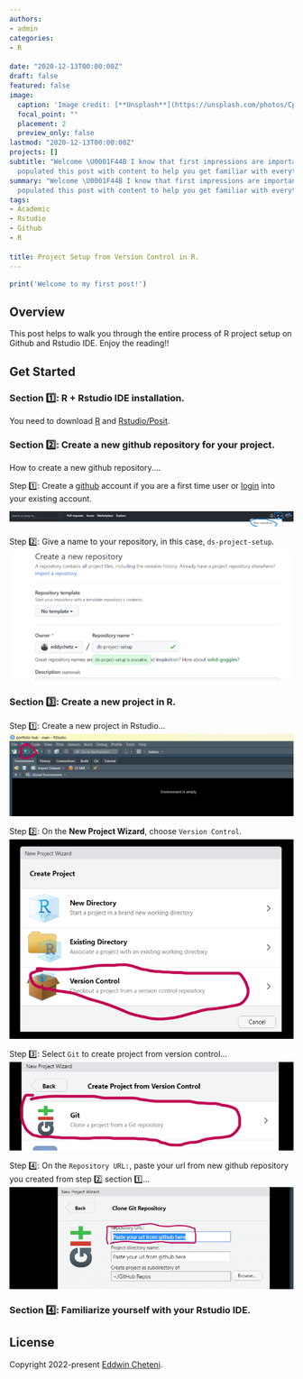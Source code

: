 ```yaml
---
authors:
- admin
categories:
- R

date: "2020-12-13T00:00:00Z"
draft: false
featured: false
image:
  caption: 'Image credit: [**Unsplash**](https://unsplash.com/photos/CpkOjOcXdUY)'
  focal_point: ""
  placement: 2
  preview_only: false
lastmod: "2020-12-13T00:00:00Z"
projects: []
subtitle: "Welcome \U0001F44B I know that first impressions are important, so I've
  populated this post with content to help you get familiar with everything about `Create Project from Version Control`."
summary: "Welcome \U0001F44B I know that first impressions are important, so I've
  populated this post with content to help you get familiar with everything  about **Create Project from Version Control**"
tags:
- Academic
- Rstudio
- Github
- R

title: Project Setup from Version Control in R. 
---
```


``` r
print('Welcome to my first post!')
```

## Overview

This post helps to walk you through the entire process of R project setup on Github and Rstudio IDE. Enjoy the reading!!

## Get Started

### Section :one:: R + Rstudio IDE installation.
You need to download [R](https://cran.mirror.ac.za/bin/windows/) and [Rstudio/Posit](https://posit.co/downloads/).

### Section :two:: Create a new github repository for your project.

How to create a new github repository....

Step :one:: Create a [github](https://github.com/) account if you are a first time user or [login](https://github.com/login) into your existing account.

![](git1.png)


Step :two:: Give a name to your repository, in this case, `ds-project-setup`.
![](git2.png)

### Section :three:: Create a new project in R.

Step :one:: Create a new project in Rstudio...
![](git3.png)

Step :two:: On the **New Project Wizard**, choose `Version Control`.
![](git4.png)

Step :three:: Select `Git` to create project from version control...
![](git5.png)

Step :four:: On the `Repository URL:`, paste your url from new github repository you created from step :two: section :one:...
![](git6.png)

### Section :four:: Familiarize yourself with your Rstudio IDE.

## License

Copyright 2022-present [Eddwin Cheteni](https://teaching-portfolio-site.netlify.app).
